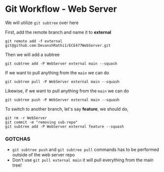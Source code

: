 # Git Workflow - Web Server

We will utilize `git subtree` over here

First, add the remote branch and name it to **external**
```
git remote add -f external git@github.com:DevanshRathi1/ECE477WebServer.git
```
Then we will add a subtree
```
git subtree add -P WebServer external main --squash
```
If we want to pull anything from the `main` we can do
```
git subtree pull -P WebServer external main --squash
```
Likewise, if we want to pull anything from the `main` we can do
```
git subtree push -P WebServer external main --squash
```
To switch to another branch, let's say **feature**, we should do,
```
git rm -r WebServer
git commit -m "removing sub-repo"
git subtree add -P WebServer external feature --squash
```

### GOTCHAS
* `git subtree push` and `git subtree pull` commands has to be performed outside of the web server repo 
* Don't use `git pull external main` it will pull everything from the main tree!